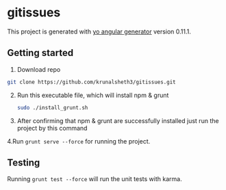 # gitissues

This project is generated with [yo angular generator](https://github.com/yeoman/generator-angular)
version 0.11.1.


Getting started
----------------
1.  Download repo
   ```bash
   git clone https://github.com/krunalsheth3/gitissues.git
   ```
2. Run this executable file, which will install npm & grunt
   ```bash
   sudo ./install_grunt.sh
   ```
3. After confirming that npm & grunt are successfully installed just run the project by this command

4.Run `grunt serve --force` for running the project.

## Testing

Running `grunt test --force` will run the unit tests with karma.
